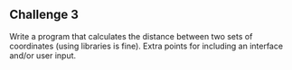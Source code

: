 ## Challenge 3

Write a program that calculates the distance between two sets of coordinates (using libraries is fine). Extra points for including an interface and/or user input. 
